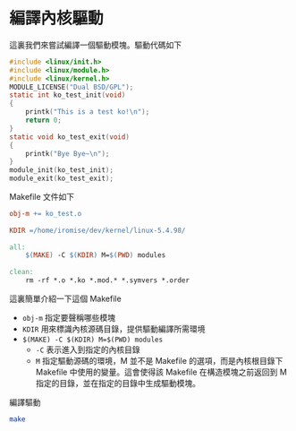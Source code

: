 # 編譯內核驅動

這裏我們來嘗試編譯一個驅動模塊。驅動代碼如下

```c
#include <linux/init.h>
#include <linux/module.h>
#include <linux/kernel.h>
MODULE_LICENSE("Dual BSD/GPL");
static int ko_test_init(void) 
{
    printk("This is a test ko!\n");
    return 0;
}
static void ko_test_exit(void) 
{
    printk("Bye Bye~\n");
}
module_init(ko_test_init);
module_exit(ko_test_exit);
```

Makefile 文件如下

```makefile
obj-m += ko_test.o
 
KDIR =/home/iromise/dev/kernel/linux-5.4.98/
 
all:
	$(MAKE) -C $(KDIR) M=$(PWD) modules
 
clean:
	rm -rf *.o *.ko *.mod.* *.symvers *.order
```

這裏簡單介紹一下這個 Makefile

- `obj-m` 指定要聲稱哪些模塊
- `KDIR` 用來標識內核源碼目錄，提供驅動編譯所需環境
- `$(MAKE) -C $(KDIR) M=$(PWD) modules`
    - `-C` 表示進入到指定的內核目錄
    - `M` 指定驅動源碼的環境，M 並不是 Makefile 的選項，而是內核根目錄下 Makefile 中使用的變量。這會使得該 Makefile 在構造模塊之前返回到 M 指定的目錄，並在指定的目錄中生成驅動模塊。

編譯驅動

```bash
make
```

